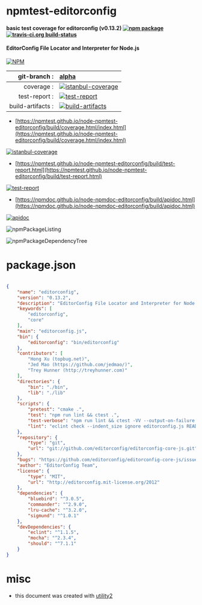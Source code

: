 # npmtest-editorconfig

#### basic test coverage for  editorconfig (v0.13.2)  [![npm package](https://img.shields.io/npm/v/npmtest-editorconfig.svg?style=flat-square)](https://www.npmjs.org/package/npmtest-editorconfig) [![travis-ci.org build-status](https://api.travis-ci.org/npmtest/node-npmtest-editorconfig.svg)](https://travis-ci.org/npmtest/node-npmtest-editorconfig)

#### EditorConfig File Locator and Interpreter for Node.js

[![NPM](https://nodei.co/npm/editorconfig.png?downloads=true&downloadRank=true&stars=true)](https://www.npmjs.com/package/editorconfig)

| git-branch : | [alpha](https://github.com/npmtest/node-npmtest-editorconfig/tree/alpha)|
|--:|:--|
| coverage : | [![istanbul-coverage](https://npmtest.github.io/node-npmtest-editorconfig/build/coverage.badge.svg)](https://npmtest.github.io/node-npmtest-editorconfig/build/coverage.html/index.html)|
| test-report : | [![test-report](https://npmtest.github.io/node-npmtest-editorconfig/build/test-report.badge.svg)](https://npmtest.github.io/node-npmtest-editorconfig/build/test-report.html)|
| build-artifacts : | [![build-artifacts](https://npmtest.github.io/node-npmtest-editorconfig/glyphicons_144_folder_open.png)](https://github.com/npmtest/node-npmtest-editorconfig/tree/gh-pages/build)|

- [https://npmtest.github.io/node-npmtest-editorconfig/build/coverage.html/index.html](https://npmtest.github.io/node-npmtest-editorconfig/build/coverage.html/index.html)

[![istanbul-coverage](https://npmtest.github.io/node-npmtest-editorconfig/build/screenCapture.buildCi.browser.%252Ftmp%252Fbuild%252Fcoverage.lib.html.png)](https://npmtest.github.io/node-npmtest-editorconfig/build/coverage.html/index.html)

- [https://npmtest.github.io/node-npmtest-editorconfig/build/test-report.html](https://npmtest.github.io/node-npmtest-editorconfig/build/test-report.html)

[![test-report](https://npmtest.github.io/node-npmtest-editorconfig/build/screenCapture.buildCi.browser.%252Ftmp%252Fbuild%252Ftest-report.html.png)](https://npmtest.github.io/node-npmtest-editorconfig/build/test-report.html)

- [https://npmdoc.github.io/node-npmdoc-editorconfig/build/apidoc.html](https://npmdoc.github.io/node-npmdoc-editorconfig/build/apidoc.html)

[![apidoc](https://npmdoc.github.io/node-npmdoc-editorconfig/build/screenCapture.buildCi.browser.%252Ftmp%252Fbuild%252Fapidoc.html.png)](https://npmdoc.github.io/node-npmdoc-editorconfig/build/apidoc.html)

![npmPackageListing](https://npmtest.github.io/node-npmtest-editorconfig/build/screenCapture.npmPackageListing.svg)

![npmPackageDependencyTree](https://npmtest.github.io/node-npmtest-editorconfig/build/screenCapture.npmPackageDependencyTree.svg)



# package.json

```json

{
    "name": "editorconfig",
    "version": "0.13.2",
    "description": "EditorConfig File Locator and Interpreter for Node.js",
    "keywords": [
        "editorconfig",
        "core"
    ],
    "main": "editorconfig.js",
    "bin": {
        "editorconfig": "bin/editorconfig"
    },
    "contributors": [
        "Hong Xu (topbug.net)",
        "Jed Mao (https://github.com/jedmao/)",
        "Trey Hunner (http://treyhunner.com)"
    ],
    "directories": {
        "bin": "./bin",
        "lib": "./lib"
    },
    "scripts": {
        "pretest": "cmake .",
        "test": "npm run lint && ctest .",
        "test-verbose": "npm run lint && ctest -VV --output-on-failure .",
        "lint": "eclint check --indent_size ignore editorconfig.js README.md \"bin/**\" \"lib/**\""
    },
    "repository": {
        "type": "git",
        "url": "git://github.com/editorconfig/editorconfig-core-js.git"
    },
    "bugs": "https://github.com/editorconfig/editorconfig-core-js/issues",
    "author": "EditorConfig Team",
    "license": {
        "type": "MIT",
        "url": "http://editorconfig.mit-license.org/2012"
    },
    "dependencies": {
        "bluebird": "^3.0.5",
        "commander": "^2.9.0",
        "lru-cache": "^3.2.0",
        "sigmund": "^1.0.1"
    },
    "devDependencies": {
        "eclint": "^1.1.5",
        "mocha": "^2.3.4",
        "should": "^7.1.1"
    }
}
```



# misc
- this document was created with [utility2](https://github.com/kaizhu256/node-utility2)
